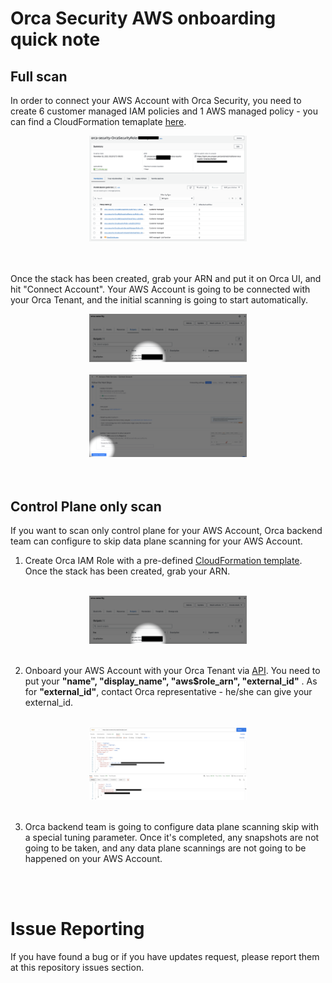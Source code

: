 # Orca Security AWS onboarding quick note
## Full scan
In order to connect your AWS Account with Orca Security, you need to create 6 customer managed IAM policies and 1 AWS managed policy - you can find a CloudFormation temaplate [here](https://github.com/hisashiyamaguchi/note-orca-security-aws-onboarding/blob/main/globalDefaultPolicy.json).
 <br>
 <div align="center">
 <img src="./images/Orca IAM Role.png" width=50%>
 </div>
 <br>
 <br>

 Once the stack has been created, grab your ARN and put it on Orca UI, and hit "Connect Account". Your AWS Account is going to be connected with your Orca Tenant, and the initial scanning is going to start automatically.
 <br>
 <div align="center">
 <img src="./images/ARN.png" width=50%>
 <br>
 <br>
 <img src="./images/Connect.png" width=50%>
 </div>
 <br>
 <br>


## Control Plane only scan
If you want to scan only control plane for your AWS Account, Orca backend team can configure to skip data plane scanning for your AWS Account.

1. Create Orca IAM Role with a pre-defined [CloudFormation template](https://github.com/hisashiyamaguchi/note-orca-security-aws-onboarding/blob/main/globalDefaultPolicy.json). Once the stack has been created, grab your ARN.
 <br>
 <div align="center">
 <img src="./images/ARN.png" width=50%>
 </div>
 <br>

2. Onboard your AWS Account with your Orca Tenant via [API](https://docs.orcasecurity.io/docs/create-cloud-account). You need to put your **"name", "display_name", "aws$role_arn", "external_id"** . As for **"external_id"**, contact Orca representative - he/she can give your external_id.
<br>
<div align="center">
<img src="./images/Postman Sample.png" width=50%>
</div>
<br>

3. Orca backend team is going to configure data plane scanning skip with a special tuning parameter. Once it's completed, any snapshots are not going to be taken, and any data plane scannings are not going to be happened on your AWS Account. 
<br>
<br>


#  Issue Reporting
If you have found a bug or if you have updates request, please report them at this repository issues section.